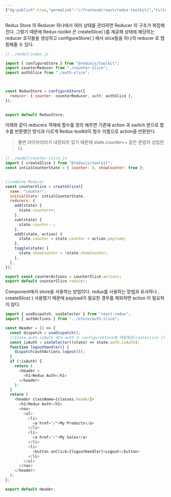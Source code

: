 ```yaml
---
{"dg-publish":true,"permalink":"//frontend/react/redux-toolkit/","title":"Redux-Toolkit"}
---
```


Redux Store 의 Reducer 하나에서 여러 상태를 관리하면 Reducer 의 구조가 복잡해진다. 그렇기 때문에 Redux-toolkit 은 createSlice( )를 제공해 상태에 해당하는 reducer 조각들을 생성하고 configureStore( ) 에서 slice들을 하나의 reducer 로 맵핑해줄 수 있다. 
```js
// ./model/index.js

import { configureStore } from "@reduxjs/toolkit";
import counterReducer from "./counter-slice";
import authSlice from "./auth-slice";

  

const ReduxStore = configureStore({
  reducer: { counter: counterReducer, auth: authSlice },
});

  
export default ReduxStore;
```
아래와 같이 reducers 객체에 함수를 정의 해주면  기존에 action 과 switch 문으로 함수를 반환했던 방식과 다르게 Redux-toolkit이 함수 이름으로 action을 반환한다.
> 불변 라이브러리가 내장되어 있기 때문에 state.counter++  같은 문법이 성립한다.

``` js
// ./model/counter-slice.js
import { createSlice } from "@reduxjs/toolkit";
const intialCounterState = { counter: 0, showCounter: true };

  
//combine Reducer
const counterSlice = createSlice({
  name: "counter",
  initialState: intialCounterState,
  reducers: {
    add(state) {
      state.counter++;
    },
    sub(state) {
      state.counter--;
    },
    add5(state, action) {
      state.counter = state.counter + action.payload;
    },
    toggle(state) {
      state.showCounter = !state.showCounter;
    },
  },
});

export const counterActions = counterSlice.actions;
export default counterSlice.reducer;
```

Component에서 store을 사용하는 방법이다. redux를 사용하는 방법과 유사하나 , createSlice( ) 사용했기 때문에 payload가 필요한 경우를 제외하면 action 이 필요하지 않다.

```jsx
import { useDispatch, useSelector } from "react-redux";
import { authActions } from "../store/auth-slice";

const Header = () => {
  const dispatch = useDispatch();
  //state.auth.isAuth 에서 auth 는 configureStore에 매핑해준createslice ()의 반환값 이다.
  const isAuth = useSelector((state) => state.auth.isAuth);
  function logoutHandler() {
    dispatch(authActions.logout());
  }
  if (!isAuth) {
    return (
      <header >
        <h1>Redux Auth</h1>
      </header>
    );
  }
  return (
    <header className={classes.header}>
      <h1>Redux Auth</h1>
      <nav>
        <ul>
          <li>
            <a href="/">My Products</a>
          </li>
          <li>
            <a href="/">My Sales</a>
          </li>
          <li>
            <button onClick={logoutHandler}>Logout</button>
          </li>
        </ul>
      </nav>
    </header>
  );
};

export default Header;

```

